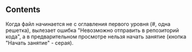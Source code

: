 ## Contents
Когда файл начинается не с оглавления первого уровня (#, одна решетка), вылезает ошибка "Невозможно отправить в репозиторий кода", а в предварительном просмотре нельзя начать занятие (кнопка "Начать занятие" - серая).

